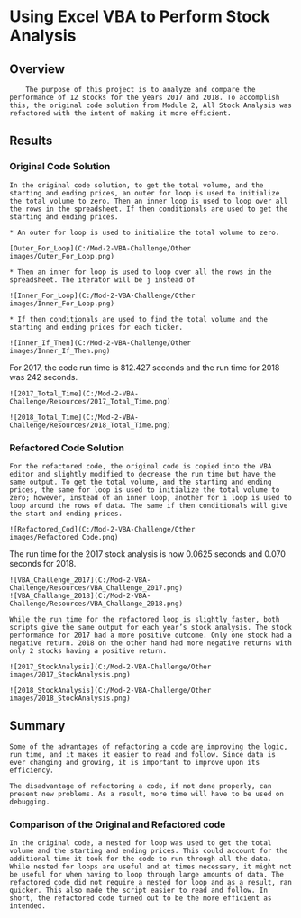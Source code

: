 # **Using Excel VBA to Perform Stock Analysis**

## **Overview**

        The purpose of this project is to analyze and compare the performance of 12 stocks for the years 2017 and 2018. To accomplish this, the original code solution from Module 2, All Stock Analysis was refactored with the intent of making it more efficient. 


## **Results**
	
### Original Code Solution
	
	In the original code solution, to get the total volume, and the starting and ending prices, an outer for loop is used to initialize the total volume to zero. Then an inner loop is used to loop over all the rows in the spreadsheet. If then conditionals are used to get the starting and ending prices.  

	* An outer for loop is used to initialize the total volume to zero.

	[Outer_For_Loop](C:/Mod-2-VBA-Challenge/Other images/Outer_For_Loop.png)

	* Then an inner for loop is used to loop over all the rows in the spreadsheet. The iterator will be j instead of 

	![Inner_For_Loop](C:/Mod-2-VBA-Challenge/Other images/Inner_For_Loop.png)			

	* If then conditionals are used to find the total volume and the starting and ending prices for each ticker.

	![Inner_If_Then](C:/Mod-2-VBA-Challenge/Other images/Inner_If_Then.png)

For 2017, the code run time is 812.427 seconds and the run time for 2018 was 242 seconds. 

	![2017_Total_Time](C:/Mod-2-VBA-Challenge/Resources/2017_Total_Time.png)
	
	![2018_Total_Time](C:/Mod-2-VBA-Challenge/Resources/2018_Total_Time.png)

### Refactored Code Solution

	For the refactored code, the original code is copied into the VBA editor and slightly modified to decrease the run time but have the same output. To get the total volume, and the starting and ending prices, the same for loop is used to initialize the total volume to zero; however, instead of an inner loop, another for i loop is used to loop around the rows of data. The same if then conditionals will give the start and ending prices. 

	![Refactored_Cod](C:/Mod-2-VBA-Challenge/Other images/Refactored_Code.png)
	
The run time for the 2017 stock analysis is now 0.0625 seconds and 0.070 seconds for 2018. 

	![VBA_Challenge_2017](C:/Mod-2-VBA-Challenge/Resources/VBA_Challenge_2017.png)
	![VBA_Challange_2018](C:/Mod-2-VBA-Challenge/Resources/VBA_Challange_2018.png)
	
	While the run time for the refactored loop is slightly faster, both scripts give the same output for each year’s stock analysis. The stock performance for 2017 had a more positive outcome. Only one stock had a negative return. 2018 on the other hand had more negative returns with only 2 stocks having a positive return. 

	![2017_StockAnalysis](C:/Mod-2-VBA-Challenge/Other images/2017_StockAnalysis.png)
	
	![2018_StockAnalysis](C:/Mod-2-VBA-Challenge/Other images/2018_StockAnalysis.png)
  

## **Summary**

	Some of the advantages of refactoring a code are improving the logic, run time, and it makes it easier to read and follow. Since data is ever changing and growing, it is important to improve upon its efficiency.   

	The disadvantage of refactoring a code, if not done properly, can present new problems. As a result, more time will have to be used on debugging. 


### Comparison of the Original and Refactored code

	In the original code, a nested for loop was used to get the total volume and the starting and ending prices. This could account for the additional time it took for the code to run through all the data. While nested for loops are useful and at times necessary, it might not be useful for when having to loop through large amounts of data. The refactored code did not require a nested for loop and as a result, ran quicker. This also made the script easier to read and follow. In short, the refactored code turned out to be the more efficient as intended. 


